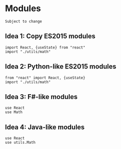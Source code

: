 # Modules

```md-info
Subject to change
```

## Idea 1: Copy ES2015 modules

```misti
import React, {useState} from "react"
import "./utils/math"
```

## Idea 2: Python-like ES2015 modules

```misti
from "react" import React, {useState}
import "./utils/math"
```

## Idea 3: F#-like modules

```misti
use React
use Math
```

## Idea 4: Java-like modules

```misti
use React
use utils.Math
```

